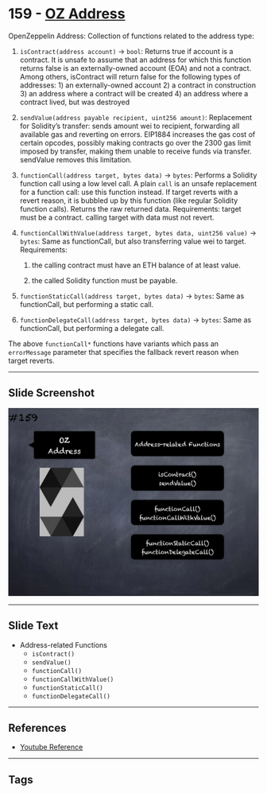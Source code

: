 # 159 - [OZ Address](OZ%20Address.md)
OpenZeppelin Address: Collection of functions related to the address type:

1.  `isContract(address account)` → `bool`: Returns true if account is a contract. It is unsafe to assume that an address for which this function returns false is an externally-owned account (EOA) and not a contract. Among others, isContract will return false for the following types of addresses: 1) an externally-owned account 2) a contract in construction 3) an address where a contract will be created 4) an address where a contract lived, but was destroyed
    
2.  `sendValue(address payable recipient, uint256 amount)`: Replacement for Solidity’s transfer: sends amount wei to recipient, forwarding all available gas and reverting on errors. EIP1884 increases the gas cost of certain opcodes, possibly making contracts go over the 2300 gas limit imposed by transfer, making them unable to receive funds via transfer. sendValue removes this limitation.
    
3.  `functionCall(address target, bytes data)` → `bytes`: Performs a Solidity function call using a low level call. A plain `call` is an unsafe replacement for a function call: use this function instead. If target reverts with a revert reason, it is bubbled up by this function (like regular Solidity function calls). Returns the raw returned data. Requirements: target must be a contract. calling target with data must not revert.
    
4.  `functionCallWithValue(address target, bytes data, uint256 value)` → `bytes`: Same as functionCall, but also transferring value wei to target. Requirements: 

	1. the calling contract must have an ETH balance of at least value. 
	
	2. the called Solidity function must be payable.
    
5.  `functionStaticCall(address target, bytes data)` → `bytes`: Same as functionCall, but performing a static call.
    
6.  `functionDelegateCall(address target, bytes data)` → `bytes`: Same as functionCall, but performing a delegate call.

The above `functionCall*` functions have variants which pass an `errorMessage` parameter that specifies the fallback revert reason when target reverts.

___
## Slide Screenshot
![159.png](../../images/solidity201/159.png)
___
## Slide Text
- Address-related Functions
	- `isContract()`
	- `sendValue()`
	- `functionCall()`
	- `functionCallWithValue()`
	- `functionStaticCall()`
	- `functionDelegateCall()`
___
## References
- [Youtube Reference](https://youtu.be/C0zBhTgppLQ?t=2161)
___
## Tags